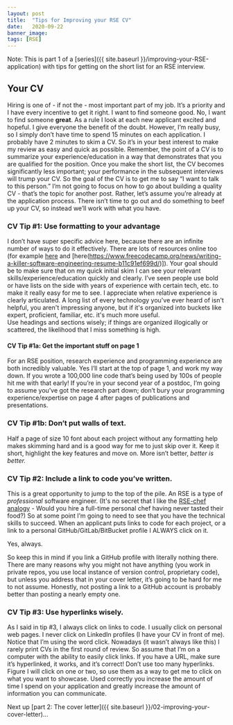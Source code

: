 ```yaml
---
layout: post
title:  "Tips for Improving your RSE CV"
date:   2020-09-22
banner_image:
tags: [RSE]
---
```


Note: This is part 1 of a [series]({{ site.baseurl }}/improving-your-RSE-application) with tips for getting on the short list for an RSE interview.

## Your CV

Hiring is one of - if not the - most important part of my job.
It’s a priority and I have every incentive to get it right.
I want to find someone good.
No, I want to find someone **great**.
As a rule I look at each new applicant excited and hopeful.
I give everyone the benefit of the doubt.
However, I’m really busy, so I simply don’t have time to spend 15 minutes on each application.
I probably have 2 minutes to skim a CV.
So it’s in your best interest to make my review as easy and quick as possible.
Remember, the point of a CV is to summarize your experience/education in a way that demonstrates that you are qualified for the position.
Once you make the short list, the CV becomes significantly less important; your performance in the subsequent interviews will trump your CV.
So the goal of the CV is to get me to say “I want to talk to this person.”
I’m not going to focus on how to go about building a quality CV - that’s the topic for another post.
Rather, let’s assume you’re already at the application process.
There isn’t time to go out and do something to beef up your CV, so instead we’ll work with what you have.
<!--more-->
### CV Tip #1: Use formatting to your advantage
I don’t have super specific advice here, because there are an infinite number of ways to do it effectively.
There are lots of resources online too (for example [here](https://enhancv.com/resume-examples/software-engineer/_) and [here(https://www.freecodecamp.org/news/writing-a-killer-software-engineering-resume-b11c91ef699d/)]).
Your goal should be to make sure that on my quick initial skim I can see your relevant skills/experience/education quickly and clearly.
I’ve seen people use bold or have lists on the side with years of experience with certain tech, etc. to make it really easy for me to see.
I appreciate when relative experience is clearly articulated.
A long list of every technology you've ever heard of isn't helpful, you aren't impressing anyone, but if it's organized into buckets like expert, proficient, familiar, etc. it's much more useful.  
Use headings and sections wisely; if things are organized illogically or scattered, the likelihood that I miss something is high.

#### CV Tip #1a: Get the important stuff on page 1
For an RSE position, research experience and programming experience are both incredibly valuable.
Yes I’ll start at the top of page 1, and work my way down.
If you wrote a 100,000 line code that’s being used by 100s of people hit me with that early!
If you’re in your second year of a postdoc, I’m going to assume you’ve got the research part down; don’t bury your programming experience/expertise on page 4 after pages of publications and presentations.

### CV Tip #1b: Don’t put walls of text.
Half a page of size 10 font about each project without any formatting help makes skimming hard and is a good way for me to just skip over it.
Keep it short, highlight the key features and move on. More isn’t better, *better is better.*

### CV Tip #2: Include a link to code you’ve written.
This is a great opportunity to jump to the top of the pile.
An RSE is a type of *professional* software engineer.
(It's no secret that I like the [RSE-chef analogy](http://urssi.us/blog/2019/04/16/why-research-software-engineers/) - Would you hire a full-time personal chef having never tasted their food?)
So at some point I’m going to need to see that you have the technical skills to succeed.
When an applicant puts links to code for each project, or a link to a personal GitHub/GitLab/BitBucket profile I ALWAYS click on it.

Yes, always.

So keep this in mind if you link a GitHub profile with literally nothing there.
There are many reasons why you might not have anything (you work in private repos, you use local instance of version control, proprietary code), but unless you address that in your cover letter, it’s going to be hard for me to not assume.
Honestly, not posting a link to a GitHub account is probably better than posting a nearly empty one.

### CV Tip #3: Use hyperlinks wisely.
As I said in tip #3, I always click on links to code. I usually click on personal web pages. I never click on LinkedIn profiles (I have your CV in front of me).
Notice that I’m using the word click.
Nowadays (it wasn’t always like this) I rarely print CVs in the first round of review.
So assume that I’m on a computer with the ability to easily click links.
If you have a URL, make sure it’s hyperlinked, it works, and it’s correct!
Don’t use too many hyperlinks.
Figure I will click on one or two, so use them as a way to get me to click on what you want to showcase.
Used correctly you increase the amount of time I spend on your application and greatly increase the amount of information you can communicate.



Next up [part 2: The cover letter]({{ site.baseurl }}/02-improving-your-cover-letter)...
